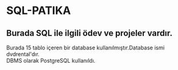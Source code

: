 # SQL-PATIKA
 
## Burada SQL ile ilgili ödev ve projeler vardır.
Burada 15 tablo içeren bir database kullanılmıştır.Database ismi dvdrental'dır.  
DBMS olarak PostgreSQL kullanıldı.
